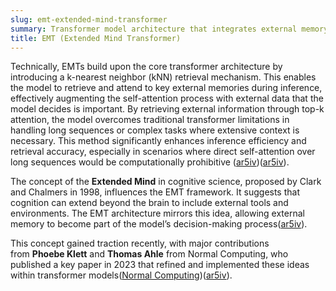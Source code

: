 ```yaml
---
slug: emt-extended-mind-transformer
summary: Transformer model architecture that integrates external memory systems to enhance the model's ability to handle long-range dependencies and maintain relevant information over extended inputs.
title: EMT (Extended Mind Transformer)
---
```


Technically, EMTs build upon the core transformer architecture by introducing a k-nearest neighbor (kNN) retrieval mechanism. This enables the model to retrieve and attend to key external memories during inference, effectively augmenting the self-attention process with external data that the model decides is important. By retrieving external information through top-k attention, the model overcomes traditional transformer limitations in handling long sequences or complex tasks where extensive context is necessary. This method significantly enhances inference efficiency and retrieval accuracy, especially in scenarios where direct self-attention over long sequences would be computationally prohibitive​ ([ar5iv](https://ar5iv.org/abs/2406.02332))​([ar5iv](https://ar5iv.org/pdf/2406.02332)).

The concept of the **Extended Mind** in cognitive science, proposed by Clark and Chalmers in 1998, influences the EMT framework. It suggests that cognition can extend beyond the brain to include external tools and environments. The EMT architecture mirrors this idea, allowing external memory to become part of the model’s decision-making process​([ar5iv](https://ar5iv.org/abs/2406.02332)).

This concept gained traction recently, with major contributions from **Phoebe Klett** and **Thomas Ahle** from Normal Computing, who published a key paper in 2023 that refined and implemented these ideas within transformer models​([Normal Computing](https://www.normalcomputing.com/blog-posts/supersizing-transformers-going-beyond-rag-with-extended-minds-for-llms))​([ar5iv](https://ar5iv.org/pdf/2406.02332)).
